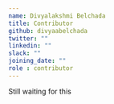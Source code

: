 ```yaml
---
name: Divyalakshmi Belchada
title: Contributor
github: divyaabelchada
twitter: ""
linkedin: ""
slack: ""
joining_date: ""
role : contributor
---
```


Still waiting for this
